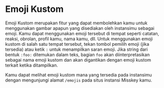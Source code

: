 # Emoji Kustom

Emoji Kustom merupakan fitur yang dapat membolehkan kamu untuk menggunakan gambar apapun yang disediakan oleh instansimu sebagai emoji.
Kamu dapat menggunakan emoji tersebut di tempat seperti catatan, reaksi, obrolan, profil kamu, nama kamu, dll.
Untuk menggunakan emoji kustom di salah satu tempat tersebut, tekan tombol pemilih emoji (jika tersedia) atau ketik `:` untuk menampilkan saran emoji.
Jika string dari bentuk `:foo:` ditemukan dalam teks, bagian `foo` akan diinterpretasikan sebagai nama emoji kustom dan akan digantikan dengan emoji kustom terkait ketika ditampilkan.

Kamu dapat melihat emoji kustom mana yang tersedia pada instansimu dengan mengunjungi alamat `/emojis` pada situs instansi Misskey kamu.

